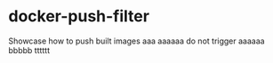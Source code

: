 # docker-push-filter
Showcase how to push built images
aaa
aaaaaa
do not trigger
aaaaaa
bbbbb
tttttt
